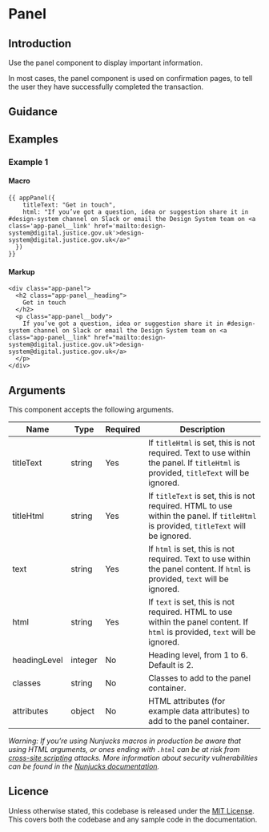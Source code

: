 # Panel

## Introduction

Use the panel component to display important information.

In most cases, the panel component is used on confirmation pages, to tell the user they have successfully completed the transaction.

## Guidance



## Examples

### Example 1

#### Macro
```
{{ appPanel({
    titleText: "Get in touch",
    html: "If you’ve got a question, idea or suggestion share it in #design-system channel on Slack or email the Design System team on <a class='app-panel__link' href='mailto:design-system@digital.justice.gov.uk'>design-system@digital.justice.gov.uk</a>"
  })
}}
```

#### Markup
```
<div class="app-panel">
  <h2 class="app-panel__heading">
    Get in touch
  </h2>
  <p class="app-panel__body">
    If you’ve got a question, idea or suggestion share it in #design-system channel on Slack or email the Design System team on <a class="app-panel__link" href="mailto:design-system@digital.justice.gov.uk">design-system@digital.justice.gov.uk</a>
  </p>
</div>
```

## Arguments

This component accepts the following arguments.

|Name|Type|Required|Description|
|---|---|---|---|
|titleText|string|Yes|If `titleHtml` is set, this is not required. Text to use within the panel. If `titleHtml` is provided, `titleText` will be ignored.|
|titleHtml|string|Yes|If `titleText` is set, this is not required. HTML to use within the panel. If `titleHtml` is provided, `titleText` will be ignored.|
|text|string|Yes|If `html` is set, this is not required. Text to use within the panel content. If `html` is provided, `text` will be ignored.|
|html|string|Yes|If `text` is set, this is not required. HTML to use within the panel content. If `html` is provided, `text` will be ignored.|
|headingLevel|integer|No|Heading level, from 1 to 6. Default is 2.|
|classes|string|No|Classes to add to the panel container.|
|attributes|object|No|HTML attributes (for example data attributes) to add to the panel container.|

*Warning: If you’re using Nunjucks macros in production be aware that using HTML arguments, or ones ending with `.html` can be at risk from [cross-site scripting](https://en.wikipedia.org/wiki/Cross-site_scripting) attacks. More information about security vulnerabilities can be found in the [Nunjucks documentation](https://mozilla.github.io/nunjucks/api.html#user-defined-templates-warning).*

## Licence

Unless otherwise stated, this codebase is released under the [MIT License](https://github.com/ministryofjustice/moj-design-system/blob/main/LICENSE). This covers both the codebase and any sample code in the documentation.
